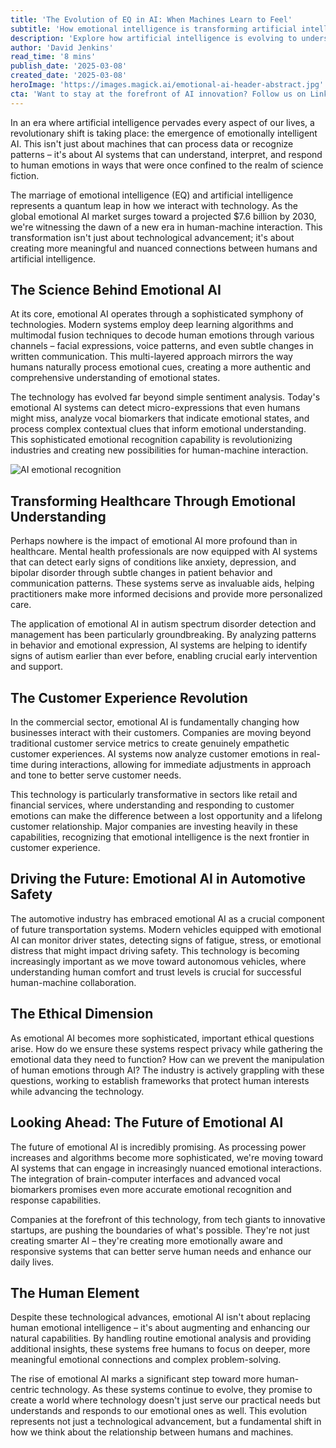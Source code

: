 ```yaml
---
title: 'The Evolution of EQ in AI: When Machines Learn to Feel'
subtitle: 'How emotional intelligence is transforming artificial intelligence and human-machine interaction'
description: 'Explore how artificial intelligence is evolving to understand and respond to human emotions, transforming healthcare, customer experience, and automotive safety. This comprehensive look at emotional AI reveals how the technology is creating more meaningful human-machine interactions and reshaping our future.'
author: 'David Jenkins'
read_time: '8 mins'
publish_date: '2025-03-08'
created_date: '2025-03-08'
heroImage: 'https://images.magick.ai/emotional-ai-header-abstract.jpg'
cta: 'Want to stay at the forefront of AI innovation? Follow us on LinkedIn for daily updates on the latest developments in emotional AI and other groundbreaking technologies reshaping our world.'
---
```


In an era where artificial intelligence pervades every aspect of our lives, a revolutionary shift is taking place: the emergence of emotionally intelligent AI. This isn't just about machines that can process data or recognize patterns – it's about AI systems that can understand, interpret, and respond to human emotions in ways that were once confined to the realm of science fiction.

The marriage of emotional intelligence (EQ) and artificial intelligence represents a quantum leap in how we interact with technology. As the global emotional AI market surges toward a projected $7.6 billion by 2030, we're witnessing the dawn of a new era in human-machine interaction. This transformation isn't just about technological advancement; it's about creating more meaningful and nuanced connections between humans and artificial intelligence.

## The Science Behind Emotional AI

At its core, emotional AI operates through a sophisticated symphony of technologies. Modern systems employ deep learning algorithms and multimodal fusion techniques to decode human emotions through various channels – facial expressions, voice patterns, and even subtle changes in written communication. This multi-layered approach mirrors the way humans naturally process emotional cues, creating a more authentic and comprehensive understanding of emotional states.

The technology has evolved far beyond simple sentiment analysis. Today's emotional AI systems can detect micro-expressions that even humans might miss, analyze vocal biomarkers that indicate emotional states, and process complex contextual clues that inform emotional understanding. This sophisticated emotional recognition capability is revolutionizing industries and creating new possibilities for human-machine interaction.

![AI emotional recognition](https://i.magick.ai/PIXE/1738406185188_magick_img.webp)

## Transforming Healthcare Through Emotional Understanding

Perhaps nowhere is the impact of emotional AI more profound than in healthcare. Mental health professionals are now equipped with AI systems that can detect early signs of conditions like anxiety, depression, and bipolar disorder through subtle changes in patient behavior and communication patterns. These systems serve as invaluable aids, helping practitioners make more informed decisions and provide more personalized care.

The application of emotional AI in autism spectrum disorder detection and management has been particularly groundbreaking. By analyzing patterns in behavior and emotional expression, AI systems are helping to identify signs of autism earlier than ever before, enabling crucial early intervention and support.

## The Customer Experience Revolution

In the commercial sector, emotional AI is fundamentally changing how businesses interact with their customers. Companies are moving beyond traditional customer service metrics to create genuinely empathetic customer experiences. AI systems now analyze customer emotions in real-time during interactions, allowing for immediate adjustments in approach and tone to better serve customer needs.

This technology is particularly transformative in sectors like retail and financial services, where understanding and responding to customer emotions can make the difference between a lost opportunity and a lifelong customer relationship. Major companies are investing heavily in these capabilities, recognizing that emotional intelligence is the next frontier in customer experience.

## Driving the Future: Emotional AI in Automotive Safety

The automotive industry has embraced emotional AI as a crucial component of future transportation systems. Modern vehicles equipped with emotional AI can monitor driver states, detecting signs of fatigue, stress, or emotional distress that might impact driving safety. This technology is becoming increasingly important as we move toward autonomous vehicles, where understanding human comfort and trust levels is crucial for successful human-machine collaboration.

## The Ethical Dimension

As emotional AI becomes more sophisticated, important ethical questions arise. How do we ensure these systems respect privacy while gathering the emotional data they need to function? How can we prevent the manipulation of human emotions through AI? The industry is actively grappling with these questions, working to establish frameworks that protect human interests while advancing the technology.

## Looking Ahead: The Future of Emotional AI

The future of emotional AI is incredibly promising. As processing power increases and algorithms become more sophisticated, we're moving toward AI systems that can engage in increasingly nuanced emotional interactions. The integration of brain-computer interfaces and advanced vocal biomarkers promises even more accurate emotional recognition and response capabilities.

Companies at the forefront of this technology, from tech giants to innovative startups, are pushing the boundaries of what's possible. They're not just creating smarter AI – they're creating more emotionally aware and responsive systems that can better serve human needs and enhance our daily lives.

## The Human Element

Despite these technological advances, emotional AI isn't about replacing human emotional intelligence – it's about augmenting and enhancing our natural capabilities. By handling routine emotional analysis and providing additional insights, these systems free humans to focus on deeper, more meaningful emotional connections and complex problem-solving.

The rise of emotional AI marks a significant step toward more human-centric technology. As these systems continue to evolve, they promise to create a world where technology doesn't just serve our practical needs but understands and responds to our emotional ones as well. This evolution represents not just a technological advancement, but a fundamental shift in how we think about the relationship between humans and machines.